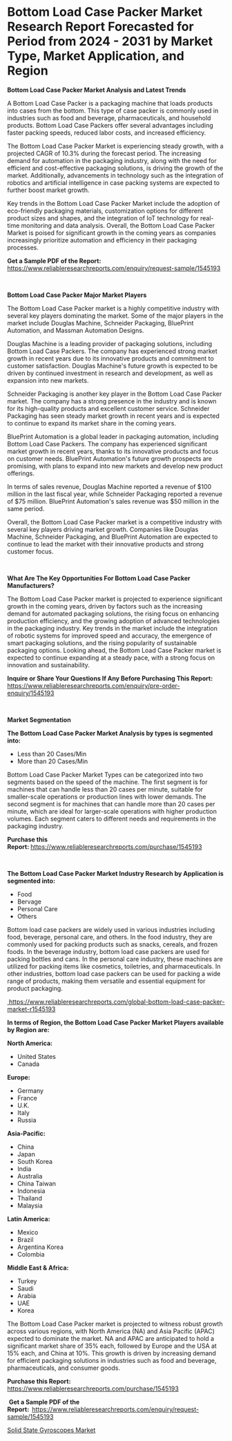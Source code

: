 <p><h1>Bottom Load Case Packer Market Research Report Forecasted for Period from 2024 -  2031 by Market Type, Market Application, and Region</h1></p><p><strong>Bottom Load Case Packer Market Analysis and Latest Trends</strong></p>
<p><p>A Bottom Load Case Packer is a packaging machine that loads products into cases from the bottom. This type of case packer is commonly used in industries such as food and beverage, pharmaceuticals, and household products. Bottom Load Case Packers offer several advantages including faster packing speeds, reduced labor costs, and increased efficiency.</p><p>The Bottom Load Case Packer Market is experiencing steady growth, with a projected CAGR of 10.3% during the forecast period. The increasing demand for automation in the packaging industry, along with the need for efficient and cost-effective packaging solutions, is driving the growth of the market. Additionally, advancements in technology such as the integration of robotics and artificial intelligence in case packing systems are expected to further boost market growth.</p><p>Key trends in the Bottom Load Case Packer Market include the adoption of eco-friendly packaging materials, customization options for different product sizes and shapes, and the integration of IoT technology for real-time monitoring and data analysis. Overall, the Bottom Load Case Packer Market is poised for significant growth in the coming years as companies increasingly prioritize automation and efficiency in their packaging processes.</p></p>
<p><strong>Get a Sample PDF of the Report:&nbsp;</strong> <a href="https://www.reliableresearchreports.com/enquiry/request-sample/1545193">https://www.reliableresearchreports.com/enquiry/request-sample/1545193</a></p>
<p>&nbsp;</p>
<p><strong>Bottom Load Case Packer Major Market Players</strong></p>
<p><p>The Bottom Load Case Packer market is a highly competitive industry with several key players dominating the market. Some of the major players in the market include Douglas Machine, Schneider Packaging, BluePrint Automation, and Massman Automation Designs.</p><p>Douglas Machine is a leading provider of packaging solutions, including Bottom Load Case Packers. The company has experienced strong market growth in recent years due to its innovative products and commitment to customer satisfaction. Douglas Machine's future growth is expected to be driven by continued investment in research and development, as well as expansion into new markets.</p><p>Schneider Packaging is another key player in the Bottom Load Case Packer market. The company has a strong presence in the industry and is known for its high-quality products and excellent customer service. Schneider Packaging has seen steady market growth in recent years and is expected to continue to expand its market share in the coming years.</p><p>BluePrint Automation is a global leader in packaging automation, including Bottom Load Case Packers. The company has experienced significant market growth in recent years, thanks to its innovative products and focus on customer needs. BluePrint Automation's future growth prospects are promising, with plans to expand into new markets and develop new product offerings.</p><p>In terms of sales revenue, Douglas Machine reported a revenue of $100 million in the last fiscal year, while Schneider Packaging reported a revenue of $75 million. BluePrint Automation's sales revenue was $50 million in the same period.</p><p>Overall, the Bottom Load Case Packer market is a competitive industry with several key players driving market growth. Companies like Douglas Machine, Schneider Packaging, and BluePrint Automation are expected to continue to lead the market with their innovative products and strong customer focus.</p></p>
<p>&nbsp;</p>
<p><strong>What Are The Key Opportunities For Bottom Load Case Packer Manufacturers?</strong></p>
<p><p>The Bottom Load Case Packer market is projected to experience significant growth in the coming years, driven by factors such as the increasing demand for automated packaging solutions, the rising focus on enhancing production efficiency, and the growing adoption of advanced technologies in the packaging industry. Key trends in the market include the integration of robotic systems for improved speed and accuracy, the emergence of smart packaging solutions, and the rising popularity of sustainable packaging options. Looking ahead, the Bottom Load Case Packer market is expected to continue expanding at a steady pace, with a strong focus on innovation and sustainability.</p></p>
<p><strong>Inquire or Share Your Questions If Any Before Purchasing This Report:</strong> <a href="https://www.reliableresearchreports.com/enquiry/pre-order-enquiry/1545193">https://www.reliableresearchreports.com/enquiry/pre-order-enquiry/1545193</a></p>
<p>&nbsp;</p>
<p><strong>Market Segmentation</strong></p>
<p><strong>The Bottom Load Case Packer Market Analysis by types is segmented into:</strong></p>
<p><ul><li>Less than 20 Cases/Min</li><li>More than 20 Cases/Min</li></ul></p>
<p><p>Bottom Load Case Packer Market Types can be categorized into two segments based on the speed of the machine. The first segment is for machines that can handle less than 20 cases per minute, suitable for smaller-scale operations or production lines with lower demands. The second segment is for machines that can handle more than 20 cases per minute, which are ideal for larger-scale operations with higher production volumes. Each segment caters to different needs and requirements in the packaging industry.</p></p>
<p><strong>Purchase this Report:&nbsp;</strong><a href="https://www.reliableresearchreports.com/purchase/1545193">https://www.reliableresearchreports.com/purchase/1545193</a></p>
<p>&nbsp;</p>
<p><strong>The Bottom Load Case Packer Market Industry Research by Application is segmented into:</strong></p>
<p><ul><li>Food</li><li>Bervage</li><li>Personal Care</li><li>Others</li></ul></p>
<p><p>Bottom load case packers are widely used in various industries including food, beverage, personal care, and others. In the food industry, they are commonly used for packing products such as snacks, cereals, and frozen foods. In the beverage industry, bottom load case packers are used for packing bottles and cans. In the personal care industry, these machines are utilized for packing items like cosmetics, toiletries, and pharmaceuticals. In other industries, bottom load case packers can be used for packing a wide range of products, making them versatile and essential equipment for product packaging.</p></p>
<p><a href="https://www.reliableresearchreports.com/global-bottom-load-case-packer-market-r1545193">&nbsp;https://www.reliableresearchreports.com/global-bottom-load-case-packer-market-r1545193</a></p>
<p><strong>In terms of Region, the Bottom Load Case Packer Market Players available by Region are:</strong></p>
<p>
    <p> <strong> North America: </strong>
        <ul>
            <li>United States</li>
            <li>Canada</li>
        </ul>
        </p> 
    <p> <strong> Europe: </strong>
        <ul>
            <li>Germany</li>
            <li>France</li>
            <li>U.K.</li>
            <li>Italy</li>
            <li>Russia</li>
        </ul>
        </p> 
    <p> <strong> Asia-Pacific: </strong>
        <ul>
            <li>China</li>
            <li>Japan</li>
            <li>South Korea</li>
            <li>India</li>
            <li>Australia</li>
            <li>China Taiwan</li>
            <li>Indonesia</li>
            <li>Thailand</li>
            <li>Malaysia</li>
        </ul>
        </p> 
    <p> <strong> Latin America: </strong>
        <ul>
            <li>Mexico</li>
            <li>Brazil</li>
            <li>Argentina Korea</li>
            <li>Colombia</li>
        </ul>
        </p> 
    <p> <strong> Middle East & Africa: </strong>
        <ul>
            <li>Turkey</li>
            <li>Saudi</li>
            <li>Arabia</li>
            <li>UAE</li>
            <li>Korea</li>
        </ul>
    </p>
    </p>
<p><p>The Bottom Load Case Packer market is projected to witness robust growth across various regions, with North America (NA) and Asia Pacific (APAC) expected to dominate the market. NA and APAC are anticipated to hold a significant market share of 35% each, followed by Europe and the USA at 15% each, and China at 10%. This growth is driven by increasing demand for efficient packaging solutions in industries such as food and beverage, pharmaceuticals, and consumer goods.</p></p>
<p><strong>Purchase this Report: </strong><a href="https://www.reliableresearchreports.com/purchase/1545193">https://www.reliableresearchreports.com/purchase/1545193</a></p>
<p>&nbsp;<strong>Get a Sample PDF of the Report:&nbsp;&nbsp;</strong><a href="https://www.reliableresearchreports.com/enquiry/request-sample/1545193">https://www.reliableresearchreports.com/enquiry/request-sample/1545193</a></p>
<p><strong></strong></p>
<p><p><a href="https://github.com/NorbertYates/Market-Research-Report-List-4/blob/main/solid-state-gyroscopes-market.md">Solid State Gyroscopes Market</a></p></p>